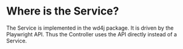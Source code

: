 # Where is the Service?
The Service is implemented in the wd4j package. It is driven by the Playwright API. Thus the Controller uses the API directly instead of a Service.